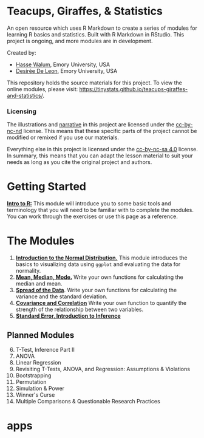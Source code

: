 # Teacups, Giraffes, & Statistics

An open resource which uses R Markdown to create a series of modules for learning R basics and statistics. Built with R Markdown in RStudio. This project is ongoing, and more modules are in development.

Created by:

* [Hasse Walum](https://github.com/haswal), Emory University, USA
* [Desirée De Leon](https://github.com/dcossyleon), Emory University, USA

This repository holds the source materials for this project. To view the online modules, please visit: https://tinystats.github.io/teacups-giraffes-and-statistics/. 

### Licensing

The illustrations and [narrative](https://tinystats.github.io/teacups-giraffes-and-statistics/00_narrative.html) in this project are licensed under the [cc-by-nc-nd](https://creativecommons.org/licenses/by-nc-nd/2.0/) license. This means that these specific parts of the project cannot be modified or remixed if you use our materials.

Everything else in this project is licensed under the [cc-by-nc-sa 4.0](https://creativecommons.org/licenses/by-nc-sa/4.0/) license. In summary, this means that you can adapt the lesson material to suit your needs as long as you cite the original project and authors. 

# Getting Started


[**Intro to R:**](https://tinystats.github.io/teacups-giraffes-and-statistics/01_introToR.html) This module will introduce you to some basic tools and terminology that you will need to be familiar with to complete the modules. You can work through the exercises or use this page as a reference.

# The Modules


1. [**Introduction to the Normal Distribution.**](02_bellCurve.html) This module introduces the basics to visualizing data using `ggplot` and evaluating the data for normality.
2. [**Mean, Median, Mode.**](03_mean.html) Write your own functions for calculating the median and mean.
3. [**Spread of the Data**](04_variance.html). Write your own functions for calculating the variance and the standard deviation.
4. [**Covariance and Correlation**](05_correlation.html) Write your own function to quantify the strength of the relationship between two variables.
5. [**Standard Error, Introduction to Inference**](06_standardError.html)



## Planned Modules

6. T-Test, Inference Part II
7. ANOVA
8. Linear Regression
9. Revisiting T-Tests, ANOVA, and Regression: Assumptions & Violations
10. Bootstrapping
11. Permutation
12. Simulation & Power
13. Winner's Curse
14. Multiple Comparisons & Questionable Research Practices
# apps
